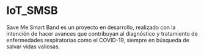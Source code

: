 # IoT_SMSB
Save Me Smart Band es un proyecto en desarrollo, realizado con la intención de hacer avances que contribuyan al diagnóstico y tratamiento de enfermedades respiratorias como el COVID-19, siempre en búsqueda de salvar vidas valiosas.

